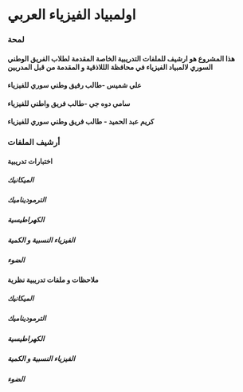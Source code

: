 # اولمبياد الفيزياء العربي
### لمحة
#### هذا المشروع هو ارشيف للملفات التدريبية الخاصة المقدمة لطلاب الفريق الوطني السوري لالمبياد الفيزياء في محافظة الللاذقية و المقدمة من قبل المدربين 
#### علي شميس -طالب رفيق وطني سوري للفيزياء
#### سامي دوه جي -طالب فريق واطني للفيزياء
#### كريم عبد الحميد - طالب فريق وطني سوري للفيزياء
### أرشيف الملفات
#### اختبارات تدريبية
##### الميكانيك
##### الترموديناميك
##### الكهراطيسية
##### الفيزياء النسبية و الكمية 
##### الضوء
#### ملاحظات و ملفات تدريبية نظرية
##### الميكانيك
##### الترموديناميك
##### الكهراطيسية
##### الفيزياء النسبية و الكمية 
##### الضوء
